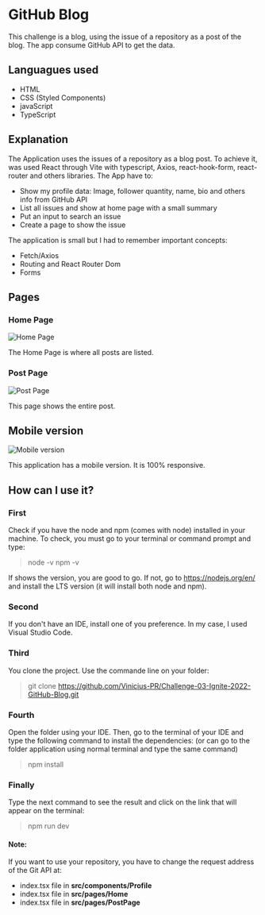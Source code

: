 # GitHub Blog

This challenge is a blog, using the issue of a repository as a post of the blog. The app consume GitHub API to get the data.

## Languagues used
* HTML
* CSS (Styled Components)
* javaScript
* TypeScript

## Explanation

The Application uses the issues of a repository as a blog post. To achieve it, was used React through Vite with typescript, Axios, react-hook-form, react-router and others libraries.
The App have to:

* Show my profile data: Image, follower quantity, name, bio and others info from GitHub API
* List all issues and show at home page with a small summary
* Put an input to search an issue
* Create a page to show the issue

The application is small but I had to remember important concepts:

* Fetch/Axios
* Routing and React Router Dom
* Forms

## Pages
### Home Page

![Home Page](screenshots/homePage.png)

The Home Page is where all posts are listed.

### Post Page

![Post Page](screenshots/postPage.png)

This page shows the entire post.

## Mobile version

![Mobile version](screenshots/mobileVersion.png)

This application has a mobile version. It is 100% responsive.

## How can I use it?

### First
Check if you have the node and npm (comes with node) installed in your machine. To check, you must go to your terminal or command prompt and type:
> node -v
> npm -v

If shows the version, you are good to go. If not, go to https://nodejs.org/en/ and install the LTS version (it will install both node and npm).

### Second

If you don't have an IDE, install one of you preference. In my case, I used Visual Studio Code.

### Third

You clone the project. Use the commande line on your folder:
 > git clone https://github.com/Vinicius-PR/Challenge-03-Ignite-2022-GitHub-Blog.git
 
 ### Fourth
 
Open the folder using your IDE. Then, go to the terminal of your IDE and type the following command to install the dependencies: (or can go to the folder application using normal terminal and type the same command)
 > npm install
 
 ### Finally
 
Type the next command to see the result and click on the link that will appear on the terminal:
 > npm run dev

#### Note:
If you want to use your repository, you have to change the request address of the Git API at:

* index.tsx file in **src/components/Profile**
* index.tsx file in **src/pages/Home**
* index.tsx file in **src/pages/PostPage**

